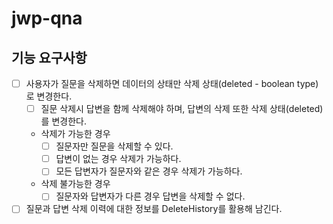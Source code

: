 # jwp-qna

## 기능 요구사항

- [ ] 사용자가 질문을 삭제하면 데이터의 상태만 삭제 상태(deleted - boolean type)로 변경한다.
  - [ ] 질문 삭제시 답변을 함께 삭제해야 하며, 답변의 삭제 또한 삭제 상태(deleted)를 변경한다.
  - 삭제가 가능한 경우
    - [ ] 질문자만 질문을 삭제할 수 있다.
    - [ ] 답변이 없는 경우 삭제가 가능하다.
    - [ ] 모든 답변자가 질문자와 같은 경우 삭제가 가능하다.
  - 삭제 불가능한 경우
    - [ ] 질문자와 답변자가 다른 경우 답변을 삭제할 수 없다.
- [ ] 질문과 답변 삭제 이력에 대한 정보를 DeleteHistory를 활용해 남긴다.